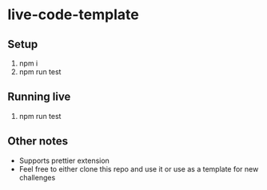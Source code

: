# live-code-template

## Setup
1. npm i
2. npm run test

## Running live
1. npm run test


## Other notes
- Supports prettier extension
- Feel free to either clone this repo and use it or use as a template for new challenges
